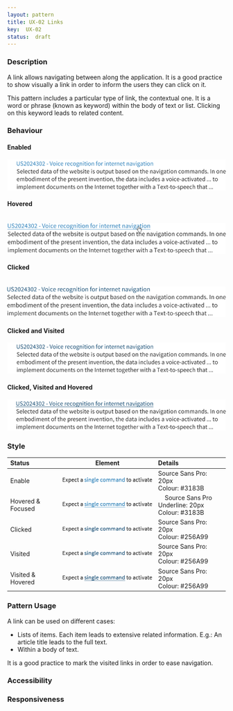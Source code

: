 ```yaml
---
layout: pattern
title: UX-02 Links
key:  UX-02
status:  draft 
---
```



### Description
A link allows navigating between along the application. It is a good practice to show visually a link in order to inform the users they can click on it. 

This pattern includes a particular type of link, the contextual one. It is a word or phrase (known as keyword) within the body of text or list. Clicking on this keyword leads to related content.  

### Behaviour

#### Enabled

 ![Enabled link](ux02resources/link-e.png "Enabled Link")

#### Hovered

 &nbsp;&nbsp;&nbsp;&nbsp;&nbsp;&nbsp;&nbsp;&nbsp;![Hovered link](ux02resources/link-h.png "Hovered Link")

#### Clicked

 &nbsp;&nbsp;&nbsp;&nbsp;&nbsp;&nbsp;&nbsp;&nbsp;![Clicked link](ux02resources/link-c.png "Clicked Link")

#### Clicked and Visited

![Clicked and Visited link](ux02resources/link-cv.png "Clicked and Visited Link")

#### Clicked, Visited and Hovered

 ![Clicked, Visited and hovered link](ux02resources/link-cvh.png "Clicked, visited and hovered Link")



### Style

| Status | Element                                                  | Details                                 |
| :------------------ |:--------------------------------------------------------:| :---------------------------------------|
| Enable | ![Enabled link](ux02resources/link-e2.png "Enabled Link") | Source Sans Pro: 20px<br/>Colour: #3183B | 
| Hovered & Focused&nbsp;&nbsp;&nbsp;&nbsp; | ![Enabled link](ux02resources/link-hf2.png "Enabled Link") | &nbsp;&nbsp;&nbsp;&nbsp;Source Sans Pro Underline: 20px<br/>Colour: #3183B |
| Clicked | ![Enabled link](ux02resources/link-c2.png "Enabled Link") | Source Sans Pro: 20px<br/>Colour: #256A99 |
| Visited | ![Enabled link](ux02resources/link-v2.png "Enabled Link") | Source Sans Pro: 20px<br/>Colour: #256A99 |
| Visited & Hovered | ![Enabled link](ux02resources/link-vh2.png "Enabled Link") | Source Sans Pro: 20px<br/>Colour: #256A99 |



### Pattern Usage
A link can be used on different cases:

-	Lists of items. Each item leads to extensive related information. E.g.: An article title leads to the full text. 
-	Within a body of text. 

It is a good practice to mark the visited links in order to ease navigation.  

### Accessibility

### Responsiveness
